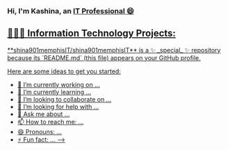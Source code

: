 ### Hi, I'm Kashina, an <a href="https://github.com/shina901memphisIT">IT Professional 😄

  <h2>👩‍💻💬 Information Technology Projects:</h2>
**shina901memphisIT/shina901memphisIT** is a ✨ _special_ ✨ repository because its `README.md` (this file) appears on your GitHub profile.

Here are some ideas to get you started:

- 🔭 I’m currently working on ...
- 🌱 I’m currently learning ...
- 👯 I’m looking to collaborate on ...
- 🤔 I’m looking for help with ...
- 💬 Ask me about ...
- 📫 How to reach me: ...
- 😄 Pronouns: ...
- ⚡ Fun fact: ...
-->

